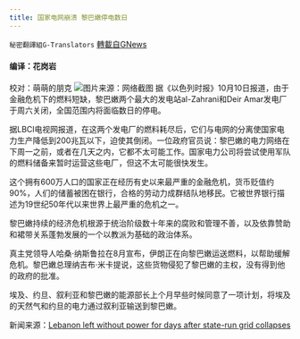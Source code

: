 ```yaml
---
title: 国家电网崩溃 黎巴嫩停电数日
---
```

`秘密翻譯組G-Translators` [轉載自GNews](https://gnews.org/zh-hans/1584584/)

#### 编译：花岗岩
校对：萌萌的朋克
![](https://assets.gnews.org/wp-content/uploads/2021/10/3-21.jpg)图片来源：网络截图
据《以色列时报》10月10日报道，由于金融危机下的燃料短缺，黎巴嫩两个最大的发电站al-Zahrani和Deir Amar发电厂于周六关闭，全国范围内将面临数日的停电。

据LBCI电视网报道，在这两个发电厂的燃料耗尽后，它们与电网的分离使国家电力生产降低到200兆瓦以下，迫使其倒闭。一位政府官员说：黎巴嫩的电力网络在下周一之前，或者在几天之内，它都不太可能工作。国家电力公司将尝试使用军队的燃料储备来暂时运营这些电厂，但这不太可能很快发生。

这个拥有600万人口的国家正在经历有史以来最严重的金融危机，货币贬值约90%，人们的储蓄被困在银行，合格的劳动力成群结队地移民。它被世界银行描述为19世纪50年代以来世界上最严重的危机之一。

黎巴嫩持续的经济危机根源于统治阶级数十年来的腐败和管理不善，以及依靠赞助和裙带关系蓬勃发展的一个以教派为基础的政治体系。

真主党领导人哈桑·纳斯鲁拉在8月宣布，伊朗正在向黎巴嫩运送燃料，以帮助缓解危机。黎巴嫩总理纳吉布·米卡提说，这些货物侵犯了黎巴嫩的主权，没有得到他的政府的批准。

埃及、约旦、叙利亚和黎巴嫩的能源部长上个月早些时候同意了一项计划，将埃及的天然气和约旦的电力通过叙利亚输送到黎巴嫩。

新闻来源：[Lebanon left without power for days after state-run grid collapses](https://www.timesofisrael.com/lebanon-faces-several-days-without-power-after-state-run-grid-collapses/)
